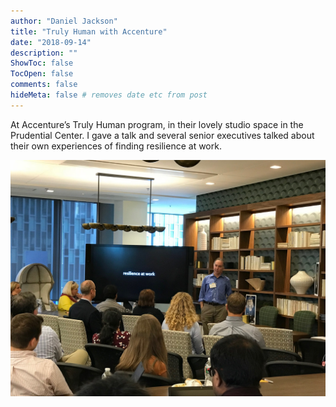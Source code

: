 ```yaml
---
author: "Daniel Jackson"
title: "Truly Human with Accenture"
date: "2018-09-14"
description: ""
ShowToc: false
TocOpen: false
comments: false
hideMeta: false # removes date etc from post
---
```

At Accenture’s Truly Human program, in their lovely studio space in the Prudential Center. I gave a talk and several senior executives talked about their own experiences of finding resilience at work.

![](../../images/acn/IMG_9717.jpg)
